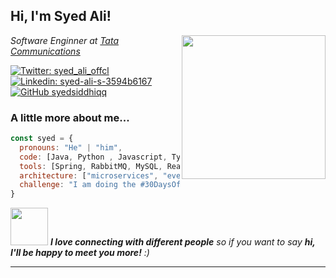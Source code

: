 <h2> Hi, I'm Syed Ali! </h2>
<img align='right' src="https://media.giphy.com/media/ieyl9zmCjO4b4t6qoY/giphy.gif" width="230">
<p><em>Software Enginner at <a href="http://www.unb.br">Tata Communications</a>
</em></p>

[![Twitter: syed_ali_offcl](https://img.shields.io/twitter/follow/SyedAli?style=social)](https://twitter.com/syed_ali_offcl)
[![Linkedin: syed-ali-s-3594b6167](https://img.shields.io/badge/-syedali-blue?style=flat-square&logo=Linkedin&logoColor=white&link=https://www.linkedin.com/in/syed-ali-s-3594b6167/)](https://www.linkedin.com/in/syed-ali-s-3594b6167/)
[![GitHub syedsiddhiqq](https://img.shields.io/github/followers/thaiane?label=follow&style=social)](https://github.com/syedsiddhiqq)


### A little more about me...  

```javascript
const syed = {
  pronouns: "He" | "him",
  code: [Java, Python , Javascript, Typescript, HTML, CSS],
  tools: [Spring, RabbitMQ, MySQL, React, Redux, Node, Django],
  architecture: ["microservices", "event-driven", "design system pattern"],
  challenge: "I am doing the #30DaysOfCode challenge focused on react"
}
```

<img src="https://media.giphy.com/media/LnQjpWaON8nhr21vNW/giphy.gif" width="60"> <em><b>I love connecting with different people</b> so if you want to say <b>hi, I'll be happy to meet you more!</b> :)</em>

---
